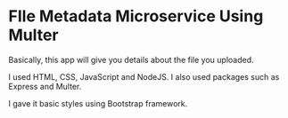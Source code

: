 # FIle Metadata Microservice Using Multer

Basically, this app will give you details about the file you uploaded.

I used HTML, CSS, JavaScript and NodeJS. I also used packages such as Express and Multer.

I gave it basic styles using Bootstrap framework.